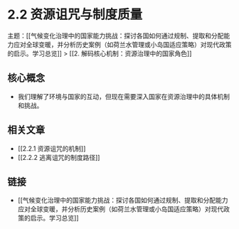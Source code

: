# 2.2 资源诅咒与制度质量

主题：[[气候变化治理中的国家能力挑战：探讨各国如何通过规制、提取和分配能力应对全球变暖，并分析历史案例（如荷兰水管理或小岛国适应策略）对现代政策的启示。学习总览]] > [[2. 解码核心机制：资源治理中的国家角色]]

## 核心概念

- 我们理解了环境与国家的互动，但现在需要深入国家在资源治理中的具体机制和挑战。

## 相关文章

- [[2.2.1 资源诅咒的机制]]
- [[2.2.2 逃离诅咒的制度路径]]

## 链接

- [[气候变化治理中的国家能力挑战：探讨各国如何通过规制、提取和分配能力应对全球变暖，并分析历史案例（如荷兰水管理或小岛国适应策略）对现代政策的启示。学习总览]]
